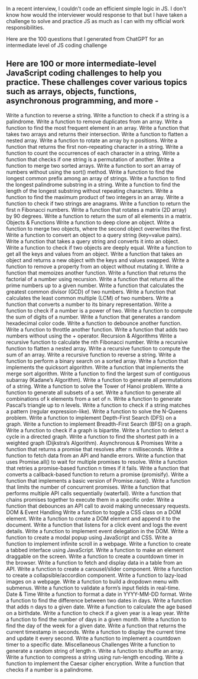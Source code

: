 In a recent interview, I couldn't code an efficient simple logic in JS. I don't know how would the interviewer would response to that but I have taken a challenge to solve and practice JS as much as I can with my official work responsibilities.

Here are the 100 questions that I generated from ChatGPT for an intermediate level of JS coding challenge

## Here are 100 or more intermediate-level JavaScript coding challenges to help you practice. These challenges cover various topics such as arrays, objects, functions, asynchronous programming, and more -

Write a function to reverse a string.
Write a function to check if a string is a palindrome.
Write a function to remove duplicates from an array.
Write a function to find the most frequent element in an array.
Write a function that takes two arrays and returns their intersection.
Write a function to flatten a nested array.
Write a function to rotate an array by n positions.
Write a function that returns the first non-repeating character in a string.
Write a function to count the occurrences of each character in a string.
Write a function that checks if one string is a permutation of another.
Write a function to merge two sorted arrays.
Write a function to sort an array of numbers without using the sort() method.
Write a function to find the longest common prefix among an array of strings.
Write a function to find the longest palindrome substring in a string.
Write a function to find the length of the longest substring without repeating characters.
Write a function to find the maximum product of two integers in an array.
Write a function to check if two strings are anagrams.
Write a function to return the first n Fibonacci numbers.
Write a function that rotates a matrix (2D array) by 90 degrees.
Write a function to return the sum of all elements in a matrix.
Objects & Functions
Write a function to deep clone an object.
Write a function to merge two objects, where the second object overwrites the first.
Write a function to convert an object to a query string (key=value pairs).
Write a function that takes a query string and converts it into an object.
Write a function to check if two objects are deeply equal.
Write a function to get all the keys and values from an object.
Write a function that takes an object and returns a new object with the keys and values swapped.
Write a function to remove a property from an object without mutating it.
Write a function that memoizes another function.
Write a function that returns the factorial of a number using recursion.
Write a function that returns all the prime numbers up to a given number.
Write a function that calculates the greatest common divisor (GCD) of two numbers.
Write a function that calculates the least common multiple (LCM) of two numbers.
Write a function that converts a number to its binary representation.
Write a function to check if a number is a power of two.
Write a function to compute the sum of digits of a number.
Write a function that generates a random hexadecimal color code.
Write a function to debounce another function.
Write a function to throttle another function.
Write a function that adds two numbers without using the + operator.
Recursion & Algorithms
Write a recursive function to calculate the nth Fibonacci number.
Write a recursive function to flatten a nested array.
Write a recursive function to compute the sum of an array.
Write a recursive function to reverse a string.
Write a function to perform a binary search on a sorted array.
Write a function that implements the quicksort algorithm.
Write a function that implements the merge sort algorithm.
Write a function to find the largest sum of contiguous subarray (Kadane’s Algorithm).
Write a function to generate all permutations of a string.
Write a function to solve the Tower of Hanoi problem.
Write a function to generate all subsets of a set.
Write a function to generate all combinations of k elements from a set of n.
Write a function to generate Pascal’s triangle up to n levels.
Write a function to check if a string matches a pattern (regular expression-like).
Write a function to solve the N-Queens problem.
Write a function to implement Depth-First Search (DFS) on a graph.
Write a function to implement Breadth-First Search (BFS) on a graph.
Write a function to check if a graph is bipartite.
Write a function to detect a cycle in a directed graph.
Write a function to find the shortest path in a weighted graph (Dijkstra’s Algorithm).
Asynchronous & Promises
Write a function that returns a promise that resolves after n milliseconds.
Write a function to fetch data from an API and handle errors.
Write a function that uses Promise.all() to wait for multiple promises to resolve.
Write a function that retries a promise-based function n times if it fails.
Write a function that converts a callback-based function to return a promise (promisify).
Write a function that implements a basic version of Promise.race().
Write a function that limits the number of concurrent promises.
Write a function that performs multiple API calls sequentially (waterfall).
Write a function that chains promises together to execute them in a specific order.
Write a function that debounces an API call to avoid making unnecessary requests.
DOM & Event Handling
Write a function to toggle a CSS class on a DOM element.
Write a function to create a DOM element and append it to the document.
Write a function that listens for a click event and logs the event details.
Write a function to implement event delegation in the DOM.
Write a function to create a modal popup using JavaScript and CSS.
Write a function to implement infinite scroll in a webpage.
Write a function to create a tabbed interface using JavaScript.
Write a function to make an element draggable on the screen.
Write a function to create a countdown timer in the browser.
Write a function to fetch and display data in a table from an API.
Write a function to create a carousel/slider component.
Write a function to create a collapsible/accordion component.
Write a function to lazy-load images on a webpage.
Write a function to build a dropdown menu with submenus.
Write a function to validate a form’s input fields in real-time.
Date & Time
Write a function to format a date in YYYY-MM-DD format.
Write a function to find the difference between two dates in days.
Write a function that adds n days to a given date.
Write a function to calculate the age based on a birthdate.
Write a function to check if a given year is a leap year.
Write a function to find the number of days in a given month.
Write a function to find the day of the week for a given date.
Write a function that returns the current timestamp in seconds.
Write a function to display the current time and update it every second.
Write a function to implement a countdown timer to a specific date.
Miscellaneous Challenges
Write a function to generate a random string of length n.
Write a function to shuffle an array.
Write a function to compress a string using run-length encoding.
Write a function to implement the Caesar cipher encryption.
Write a function that checks if a number is a palindrome.